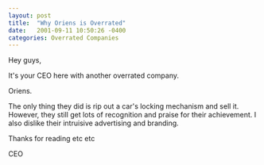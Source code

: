 ```yaml
---
layout: post
title:  "Why Oriens is Overrated"
date:   2001-09-11 10:50:26 -0400
categories: Overrated Companies
---
```

Hey guys, 


It's your CEO here with another overrated company.


Oriens.


The only thing they did is rip out a car's locking mechanism and sell it. However, they still get lots of recognition and praise for their achievement. I also dislike their intruisive advertising and branding.


Thanks for reading etc etc


CEO
